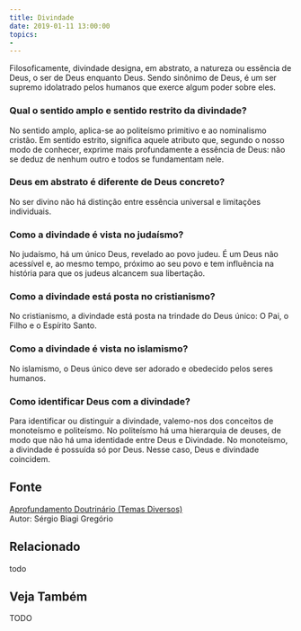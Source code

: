 ```yaml
---
title: Divindade
date: 2019-01-11 13:00:00
topics: 
- 
---
```


Filosoficamente, divindade designa, em abstrato, a natureza ou essência
de Deus, o ser de Deus enquanto Deus. Sendo sinônimo de Deus, é um ser
supremo idolatrado pelos humanos que exerce algum poder sobre eles.

### Qual o sentido amplo e sentido restrito da divindade?
No sentido amplo, aplica-se ao politeísmo primitivo e ao nominalismo
cristão. Em sentido estrito, significa aquele atributo que, segundo o
nosso modo de conhecer, exprime mais profundamente a essência de Deus:
não se deduz de nenhum outro e todos se fundamentam nele.

### Deus em abstrato é diferente de Deus concreto?
No ser divino não há distinção entre essência universal e limitações
individuais.

### Como a divindade é vista no judaísmo?
No judaísmo, há um único Deus, revelado ao povo judeu. É um Deus não
acessível e, ao mesmo tempo, próximo ao seu povo e tem influência na
história para que os judeus alcancem sua libertação.

### Como a divindade está posta no cristianismo?
No cristianismo, a divindade está posta na trindade do Deus único: O
Pai, o Filho e o Espírito Santo.

### Como a divindade é vista no islamismo?
No islamismo, o Deus único deve ser adorado e obedecido pelos seres
humanos.

### Como identificar Deus com a divindade?
Para identificar ou distinguir a divindade, valemo-nos dos conceitos de
monoteísmo e politeísmo. No politeísmo há uma hierarquia de
deuses, de modo que não há uma identidade entre Deus e Divindade. No
monoteísmo, a divindade é possuída só por Deus. Nesse caso, Deus e
divindade coincidem.

## Fonte
[Aprofundamento Doutrinário (Temas Diversos)](https://sites.google.com/view/aprofundamentodoutrinario/divindade)  
Autor: Sérgio Biagi Gregório

## Relacionado
todo

## Veja Também
TODO


